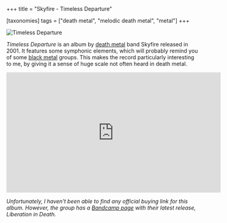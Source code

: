 +++
title = "Skyfire - Timeless Departure"

[taxonomies]
tags = ["death metal", "melodic death metal", "metal"]
+++

![Timeless Departure](https://coverartarchive.org/release-group/1edd2e57-e425-3ec4-94b3-311de0bf7c78/front.jpg)


*Timeless Departure* is an album by [death metal](/tags/death-metal/) band Skyfire released in 2001.
It features some symphonic elements, which will probably remind you of some [black metal](/tags/black-metal/) groups.
This makes the record particularly interesting to me, by giving it a sense of huge scale not often heard in death metal.


<iframe width="560" height="315" src="https://www.youtube-nocookie.com/embed/videoseries?list=OLAK5uy_lo7_rANmC-8kuNbchECEL3c3fnGX6QfFY" frameborder="0" allow="accelerometer; autoplay; encrypted-media; gyroscope; picture-in-picture" allowfullscreen></iframe>


*Unfortunately, I haven't been able to find any official buying link for this album.
However, the group has a [Bandcamp page](https://skyfiremusic.bandcamp.com/) with their latest release, *Liberation in Death*.*

